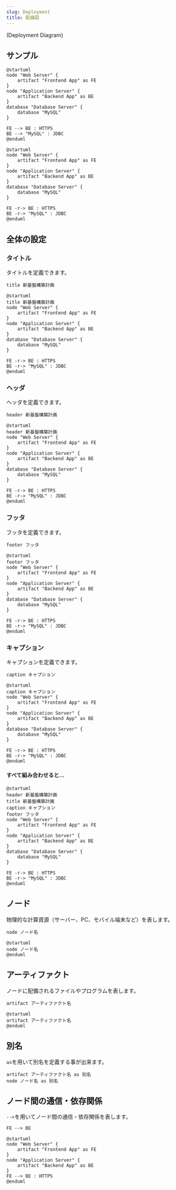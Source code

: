 ```yaml
---
slug: Deployment
title: 配備図
---
```


(Deployment Diagram)

## サンプル

```
@startuml
node "Web Server" {
    artifact "Frontend App" as FE
}
node "Application Server" {
    artifact "Backend App" as BE
}
database "Database Server" {
    database "MySQL"
}

FE --> BE : HTTPS
BE --> "MySQL" : JDBC
@enduml
```

```pumld
@startuml
node "Web Server" {
    artifact "Frontend App" as FE
}
node "Application Server" {
    artifact "Backend App" as BE
}
database "Database Server" {
    database "MySQL"
}

FE -r-> BE : HTTPS
BE -r-> "MySQL" : JDBC
@enduml
```

## 全体の設定

### タイトル

タイトルを定義できます。

```
title 新基盤構築計画
```

```pumld
@startuml
title 新基盤構築計画
node "Web Server" {
    artifact "Frontend App" as FE
}
node "Application Server" {
    artifact "Backend App" as BE
}
database "Database Server" {
    database "MySQL"
}

FE -r-> BE : HTTPS
BE -r-> "MySQL" : JDBC
@enduml
```

### ヘッダ

ヘッダを定義できます。

```
header 新基盤構築計画
```

```pumld
@startuml
header 新基盤構築計画
node "Web Server" {
    artifact "Frontend App" as FE
}
node "Application Server" {
    artifact "Backend App" as BE
}
database "Database Server" {
    database "MySQL"
}

FE -r-> BE : HTTPS
BE -r-> "MySQL" : JDBC
@enduml
```

### フッタ

フッタを定義できます。

```
footer フッタ
```

```pumld
@startuml
footer フッタ
node "Web Server" {
    artifact "Frontend App" as FE
}
node "Application Server" {
    artifact "Backend App" as BE
}
database "Database Server" {
    database "MySQL"
}

FE -r-> BE : HTTPS
BE -r-> "MySQL" : JDBC
@enduml
```

### キャプション

キャプションを定義できます。

```
caption キャプション
```

```pumld
@startuml
caption キャプション
node "Web Server" {
    artifact "Frontend App" as FE
}
node "Application Server" {
    artifact "Backend App" as BE
}
database "Database Server" {
    database "MySQL"
}

FE -r-> BE : HTTPS
BE -r-> "MySQL" : JDBC
@enduml
```

#### すべて組み合わせると...

```pumld
@startuml
header 新基盤構築計画
title 新基盤構築計画
caption キャプション
footer フッタ
node "Web Server" {
    artifact "Frontend App" as FE
}
node "Application Server" {
    artifact "Backend App" as BE
}
database "Database Server" {
    database "MySQL"
}

FE -r-> BE : HTTPS
BE -r-> "MySQL" : JDBC
@enduml
```

## ノード

物理的な計算資源（サーバー、PC、モバイル端末など）を表します。

```
node ノード名
```

```pumld
@startuml
node ノード名
@enduml
```

## アーティファクト

ノードに配備されるファイルやプログラムを表します。

```
artifact アーティファクト名
```

```pumld
@startuml
artifact アーティファクト名
@enduml
```

## 別名
`as`を用いて別名を定義する事が出来ます。

```
artifact アーティファクト名 as 別名
node ノード名 as 別名
```

## ノード間の通信・依存関係

`-->`を用いてノード間の通信・依存関係を表します。

```
FE --> BE
```

```pumld
@startuml
node "Web Server" {
    artifact "Frontend App" as FE
}
node "Application Server" {
    artifact "Backend App" as BE
}
FE --> BE : HTTPS
@enduml
```


